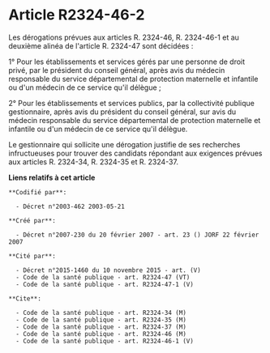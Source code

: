 # Article R2324-46-2

Les dérogations prévues aux articles R. 2324-46, R. 2324-46-1 et au deuxième alinéa de l'article R. 2324-47 sont décidées :

1° Pour les établissements et services gérés par une personne de droit privé, par le président du conseil général, après avis
du médecin responsable du service départemental de protection maternelle et infantile ou d'un médecin de ce service qu'il
délègue ;

2° Pour les établissements et services publics, par la collectivité publique gestionnaire, après avis du président du conseil
général, sur avis du médecin responsable du service départemental de protection maternelle et infantile ou d'un médecin de ce
service qu'il délègue.

Le gestionnaire qui sollicite une dérogation justifie de ses recherches infructueuses pour trouver des candidats répondant
aux exigences prévues aux articles R. 2324-34, R. 2324-35 et R. 2324-37.

**Liens relatifs à cet article**

	**Codifié par**:

	  - Décret n°2003-462 2003-05-21

	**Créé par**:

	  - Décret n°2007-230 du 20 février 2007 - art. 23 () JORF 22 février 2007

	**Cité par**:

	  - Décret n°2015-1460 du 10 novembre 2015 - art. (V)
	  - Code de la santé publique - art. R2324-47 (VT)
	  - Code de la santé publique - art. R2324-47-1 (V)

	**Cite**:

	  - Code de la santé publique - art. R2324-34 (M)
	  - Code de la santé publique - art. R2324-35 (M)
	  - Code de la santé publique - art. R2324-37 (M)
	  - Code de la santé publique - art. R2324-46 (M)
	  - Code de la santé publique - art. R2324-46-1 (V)
